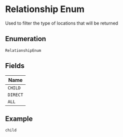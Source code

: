 
# Relationship Enum

Used to filter the type of locations that will be returned

## Enumeration

`RelationshipEnum`

## Fields

| Name |
|  --- |
| `CHILD` |
| `DIRECT` |
| `ALL` |

## Example

```
child
```

